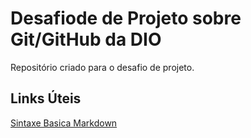 # Desafiode de Projeto sobre Git/GitHub da DIO
Repositório criado para o desafio de projeto.

## Links Úteis
[Sintaxe Basica Markdown](https://wwww.markdownguide.org/basic-syntaxe/)
